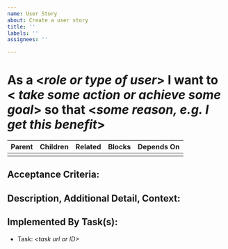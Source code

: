 ```yaml
---
name: User Story
about: Create a user story
title: ''
labels: ''
assignees: ''

---
```


As a \<*role or type of user*\> I want to \< *take some action or achieve some goal*\> so that \<*some reason, e.g. I get this benefit*\>
=======================================================================

| **Parent** | **Children** | **Related** | **Blocks** | **Depends On** |
|------------|--------------|-------------|------------|----------------|
|            |              |             |            |                |


Acceptance Criteria:
--------------------


Description, Additional Detail, Context:
---------------------------------------


Implemented By Task(s): 
-----------------------
- Task: *\<task url or ID\>*


<!--
	- ID: Issues ID assigned by Github
	- Owner (Author): Use the Assignee
		- Note: There should be only 1 owner of a story
	- Complexity: Use the Github Issue Weight
		- Filled in by development team
-->
